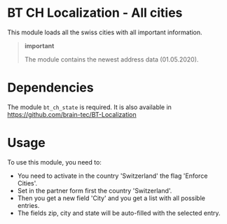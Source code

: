 BT CH Localization - All cities
===============================

This module loads all the swiss cities with all important information.

> **important**
>
> The module contains the newest address data (01.05.2020).

Dependencies
============

The module ``bt_ch_state`` is required.
It is also available in https://github.com/brain-tec/BT-Localization

Usage
=====

To use this module, you need to:

* You need to activate in the country 'Switzerland' the flag 'Enforce Cities'.
* Set in the partner form first the country 'Switzerland'.
* Then you get a new field 'City' and you get a list with all possible entries.
* The fields zip, city and state will be auto-filled with the selected entry.
